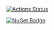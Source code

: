 [![Actions Status](https://github.com/l1pton17/Hattem.Api/workflows/tests/badge.svg)](https://github.com/l1pton17/Hattem.Api/actions)

[![NuGet Badge](https://buildstats.info/nuget/Hattem.Api)](https://www.nuget.org/packages/Hattem.Api/)
